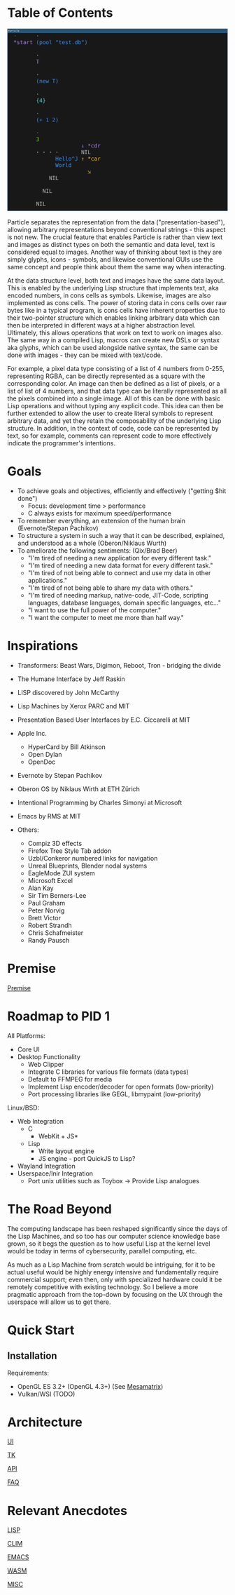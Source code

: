Table of Contents
=================

![PARTICLE](https://github.com/Seteeri/Particle/blob/master/art/screenshot.png)

Particle separates the representation from the data ("presentation-based"), allowing arbitrary representations beyond conventional strings - this aspect is not new. The crucial feature that enables Particle is rather than view text and images as distinct types on both the semantic and data level, text is considered equal to images. Another way of thinking about text is they are simply glyphs, icons - symbols, and likewise conventional GUIs use the same concept and people think about them the same way when interacting. 

At the data structure level, both text and images have the same data layout. This is enabled by the underlying Lisp structure that implements text, aka encoded numbers, in cons cells as symbols. Likewise, images are also implemented as cons cells. The power of storing data in cons cells over raw bytes like in a typical program, is cons cells have inherent properties due to their two-pointer structure which enables linking arbitrary data which can then be interpreted in different ways at a higher abstraction level. Ultimately, this allows operations that work on text to work on images also. The same way in a compiled Lisp, macros can create new DSLs or syntax aka glyphs, which can be used alongside native syntax, the same can be done with images - they can be mixed with text/code.

For example, a pixel data type consisting of a list of 4 numbers from 0-255, representing RGBA, can be directly represented as a square with the corresponding color. An image can then be defined as a list of pixels, or a list of list of 4 numbers, and that data type can be literally represented as all the pixels combined into a single image. All of this can be done with basic Lisp operations and without typing any explicit code. This idea can then be further extended to allow the user to create literal symbols to represent arbitrary data, and yet they retain the composability of the underlying Lisp structure. In addition, in the context of code, code can be represented by text, so for example, comments can represent code to more effectively indicate the programmer's intentions.

# Goals

* To achieve goals and objectives, efficiently and effectively ("getting $hit done")
  * Focus: development time > performance
  * C always exists for maximum speed/performance
* To remember everything, an extension of the human brain (Evernote/Stepan Pachikov)
* To structure a system in such a way that it can be described, explained, and understood as a whole (Oberon/Niklaus Wurth)
* To ameliorate the following sentiments: (Qix/Brad Beer)
  * "I'm tired of needing a new application for every different task."
  * "I'm tired of needing a new data format for every different task."
  * "I'm tired of not being able to connect and use my data in other applications."
  * "I'm tired of not being able to share my data with others."
  * "I'm tired of needing markup, native-code, JIT-Code, scripting languages, database languages, domain specific languages, etc..."
  * "I want to use the full power of the computer."
  * "I want the computer to meet me more than half way."
  
# Inspirations

* Transformers: Beast Wars, Digimon, Reboot, Tron - bridging the divide
* The Humane Interface by Jeff Raskin
* LISP discovered by John McCarthy
* Lisp Machines by Xerox PARC and MIT
* Presentation Based User Interfaces by E.C. Ciccarelli at MIT
* Apple Inc.
  * HyperCard by Bill Atkinson
  * Open Dylan
  * OpenDoc
* Evernote by Stepan Pachikov
* Oberon OS by Niklaus Wirth at ETH Zürich
* Intentional Programming by Charles Simonyi at Microsoft 
* Emacs by RMS at MIT
  
* Others:

  * Compiz 3D effects
  * Firefox Tree Style Tab addon
  * Uzbl/Conkeror numbered links for navigation
  * Unreal Blueprints, Blender nodal systems
  * EagleMode ZUI system
  * Microsoft Excel
  * Alan Kay
  * Sir Tim Berners-Lee
  * Paul Graham
  * Peter Norvig
  * Brett Victor
  * Robert Strandh
  * Chris Schafmeister
  * Randy Pausch
  
# Premise

[Premise](https://github.com/Seteeri/Particle/tree/master/doc/PREMISE.md)

# Roadmap to PID 1

All Platforms:

* Core UI
* Desktop Functionality
  * Web Clipper
  * Integrate C libraries for various file formats (data types)
  * Default to FFMPEG for media
  * Implement Lisp encoder/decoder for open formats (low-priority)
  * Port processing libraries like GEGL, libmypaint (low-priority)

Linux/BSD:

* Web Integration
  * C
    * WebKit + JS*
  * Lisp
    * Write layout engine
    * JS engine - port QuickJS to Lisp?
* Wayland Integration
* Userspace/Inir Integration
  * Port unix utilities such as Toybox -> Provide Lisp analogues


# The Road Beyond

The computing landscape has been reshaped significantly since the days of the Lisp Machines, and so too has our computer science knowledge base grown, so it begs the question as to how useful Lisp at the kernel level would be today in terms of cybersecurity, parallel computing, etc.

As much as a Lisp Machine from scratch would be intriguing, for it to be actual useful would be highly energy intensive and fundamentally require commercial support; even then, only with specialized hardware could it be remotely competitive with existing technology. So I believe a more pragmatic approach from the top-down by focusing on the UX through the userspace will allow us to get there.


# Quick Start

## Installation

Requirements:
* OpenGL ES 3.2+ (OpenGL 4.3+) (See [Mesamatrix](https://mesamatrix.net/))
* Vulkan/WSI (TODO)

# Architecture

[UI](https://github.com/Seteeri/Particle/tree/master/doc/UI.md)

[TK](https://github.com/Seteeri/Particle/tree/master/doc/TK.md)

[API](https://github.com/Seteeri/Particle/tree/master/doc/API.md)

[FAQ](https://github.com/Seteeri/Particle/tree/master/doc/FAQ.md)

# Relevant Anecdotes

[LISP](https://github.com/Seteeri/Particle/tree/master/doc/ANECDOTES-LISP.md)

[CLIM](https://github.com/Seteeri/Particle/tree/master/doc/ANECDOTES-CLIM.md)

[EMACS](https://github.com/Seteeri/Particle/tree/master/doc/ANECDOTES-EMACS.md)

[WASM](https://github.com/Seteeri/Particle/tree/master/doc/ANECDOTES-WASM.md)

[MISC](https://github.com/Seteeri/Particle/tree/master/doc/ANECDOTES-MISC.md)
